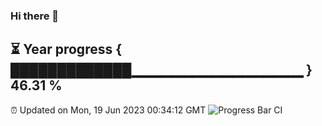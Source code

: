 ### Hi there 👋
⏳ Year progress { █████████████▁▁▁▁▁▁▁▁▁▁▁▁▁▁▁▁▁ } 46.31 %
---
⏰ Updated on Mon, 19 Jun 2023 00:34:12 GMT
![Progress Bar CI](https://github.com/Moyi321/Moyi321/workflows/Progress%20Bar%20CI/badge.svg)
